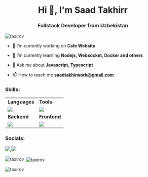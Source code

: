 

<h1 align="center">Hi 👋, I'm Saad Takhirr</h1>
<h3 align="center">Fullstack Developer from Uzbekistan</h3>
<p align="left"> <img src="https://komarev.com/ghpvc/?username=taxirov&label=Profile%20views&color=0e75b6&style=flat" alt="taxirov" /> </p>

- 🔭 I’m currently working on **Cafe Website**

- 🌱 I’m currently learning **Nodejs, Websocket, Docker and others**

- 💬 Ask me about **Javascript, Typescript**

- 📫 How to reach me **saadtakhirwork@gmail.com**


<h3 align="left">Skills:</h3>
<table border="0">
 <tr>
    <td  border="0"><b>Languages</b></td>
    <td  border="0"><b>Tools</b></td>
 </tr>
 <tr>
    <td  border="0">
     <a href="https://skillicons.dev">
      <img src="https://skillicons.dev/icons?i=js,ts,cpp" />
     </a>
    </td>
    <td  border="0">
     <a href="https://skillicons.dev">
      <img src="https://skillicons.dev/icons?i=bash,git,postman,vscode,figma,vercel" />
     </a>
    </td>
 </tr>
 <tr>
    <td  border="0"><b>Backend</b></td>
    <td  border="0"><b>Frontend</b></td>
 </tr>
  <tr>
    <td  border="0">
     <a href="https://skillicons.dev">
      <img src="https://skillicons.dev/icons?i=nodejs,express,prisma,postgres" />
     </a>
    </td>
    <td  border="0">
     <a href="https://skillicons.dev">
      <img src="https://skillicons.dev/icons?i=html,css,bootstrap,tailwind,svelte" />
     </a>
    </td>
 </tr>
</table>

<h3 align="left">Socials:</h3>
<a href="https://instagram.com/saad_takhir">
      <img src="https://skillicons.dev/icons?i=instagram" />
</a>
<a href="https://github.com/taxirov">
     <img src="https://skillicons.dev/icons?i=github" />
</a>

<p><img align="left" src="https://github-readme-stats.vercel.app/api/top-langs?username=taxirov&show_icons=true&locale=en&layout=compact" alt="taxirov" /></p>

<p>&nbsp;<img align="center" src="https://github-readme-stats.vercel.app/api?username=taxirov&show_icons=true&locale=en" alt="taxirov" /></p><br?

<p><img align="center" src="https://github-readme-streak-stats.herokuapp.com/?user=taxirov&" alt="taxirov" /></p>
